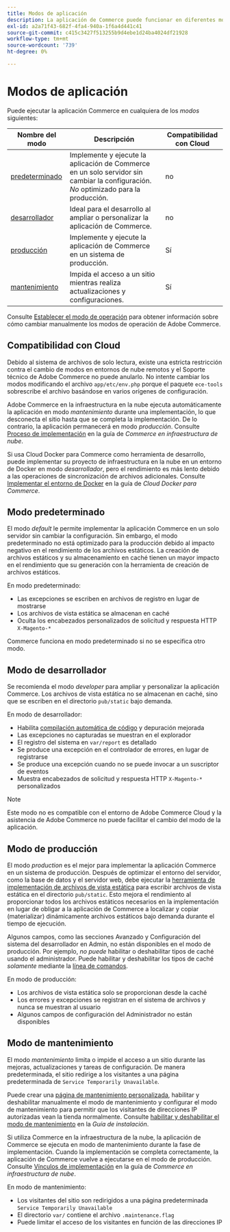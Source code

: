 ```yaml
---
title: Modos de aplicación
description: La aplicación de Commerce puede funcionar en diferentes modos según sus necesidades. Vea una lista detallada de los modos de aplicación disponibles.
exl-id: a2a71f43-682f-4fa4-940a-1f6a4d441c41
source-git-commit: c415c3427f513255b9d4ebe1d24ba4024df21928
workflow-type: tm+mt
source-wordcount: '739'
ht-degree: 0%

---
```


# Modos de aplicación

Puede ejecutar la aplicación Commerce en cualquiera de los _modos_ siguientes:

| Nombre del modo | Descripción | Compatibilidad con Cloud |
| ------------------------ | ------------------- | ------------- |
| [predeterminado](#default-mode) | Implemente y ejecute la aplicación de Commerce en un solo servidor sin cambiar la configuración. _No_ optimizado para la producción. | no |
| [desarrollador](#developer-mode) | Ideal para el desarrollo al ampliar o personalizar la aplicación de Commerce. | no |
| [producción](#production-mode) | Implemente y ejecute la aplicación de Commerce en un sistema de producción. | Sí |
| [mantenimiento](#maintenance-mode) | Impida el acceso a un sitio mientras realiza actualizaciones y configuraciones. | Sí |

Consulte [Establecer el modo de operación](../cli/set-mode.md) para obtener información sobre cómo cambiar manualmente los modos de operación de Adobe Commerce.

## Compatibilidad con Cloud

Debido al sistema de archivos de solo lectura, existe una estricta restricción contra el cambio de modos en entornos de nube remotos y el Soporte técnico de Adobe Commerce no puede anularlo. No intente cambiar los modos modificando el archivo `app/etc/env.php` porque el paquete `ece-tools` sobrescribe el archivo basándose en varios orígenes de configuración.

Adobe Commerce en la infraestructura en la nube ejecuta automáticamente la aplicación en modo _mantenimiento_ durante una implementación, lo que desconecta el sitio hasta que se completa la implementación. De lo contrario, la aplicación permanecerá en modo _producción_. Consulte [Proceso de implementación](https://experienceleague.adobe.com/docs/commerce-cloud-service/user-guide/develop/deploy/process.html?lang=es#deploy-phase) en la guía de _Commerce en infraestructura de nube_.

Si usa Cloud Docker para Commerce como herramienta de desarrollo, puede implementar su proyecto de infraestructura en la nube en un entorno de Docker en modo _desarrollador_, pero el rendimiento es más lento debido a las operaciones de sincronización de archivos adicionales. Consulte [Implementar el entorno de Docker](https://developer.adobe.com/commerce/cloud-tools/docker/deploy/#launch-mode) en la guía de _Cloud Docker para Commerce_.


## Modo predeterminado

El modo _default_ le permite implementar la aplicación Commerce en un solo servidor sin cambiar la configuración. Sin embargo, el modo predeterminado no está optimizado para la producción debido al impacto negativo en el rendimiento de los archivos estáticos. La creación de archivos estáticos y su almacenamiento en caché tienen un mayor impacto en el rendimiento que su generación con la herramienta de creación de archivos estáticos.

En modo predeterminado:

- Las excepciones se escriben en archivos de registro en lugar de mostrarse
- Los archivos de vista estática se almacenan en caché
- Oculta los encabezados personalizados de solicitud y respuesta HTTP `X-Magento-*`

Commerce funciona en modo predeterminado si no se especifica otro modo.

## Modo de desarrollador

Se recomienda el modo _developer_ para ampliar y personalizar la aplicación Commerce. Los archivos de vista estática no se almacenan en caché, sino que se escriben en el directorio `pub/static` bajo demanda.

En modo de desarrollador:

- Habilita [compilación automática de código](../cli/code-compiler.md) y depuración mejorada
- Las excepciones no capturadas se muestran en el explorador
- El registro del sistema en `var/report` es detallado
- Se produce una excepción en el controlador de errores, en lugar de registrarse
- Se produce una excepción cuando no se puede invocar a un suscriptor de eventos
- Muestra encabezados de solicitud y respuesta HTTP `X-Magento-*` personalizados

>[!NOTE]
>
>Este modo no es compatible con el entorno de Adobe Commerce Cloud y la asistencia de Adobe Commerce no puede facilitar el cambio del modo de la aplicación.

## Modo de producción

El modo _production_ es el mejor para implementar la aplicación Commerce en un sistema de producción. Después de optimizar el entorno del servidor, como la base de datos y el servidor web, debe ejecutar la [herramienta de implementación de archivos de vista estática](../cli/static-view-file-deployment.md) para escribir archivos de vista estática en el directorio `pub/static`. Esto mejora el rendimiento al proporcionar todos los archivos estáticos necesarios en la implementación en lugar de obligar a la aplicación de Commerce a localizar y copiar (materializar) dinámicamente archivos estáticos bajo demanda durante el tiempo de ejecución.

Algunos campos, como las secciones Avanzado y Configuración del sistema del desarrollador en Admin, no están disponibles en el modo de producción. Por ejemplo, _no puede_ habilitar o deshabilitar tipos de caché usando el administrador. Puede habilitar y deshabilitar los tipos de caché _solamente_ mediante la [línea de comandos](../cli/manage-cache.md#config-cli-subcommands-cache-en).

En modo de producción:

- Los archivos de vista estática solo se proporcionan desde la caché
- Los errores y excepciones se registran en el sistema de archivos y nunca se muestran al usuario
- Algunos campos de configuración del Administrador no están disponibles

## Modo de mantenimiento

El modo _mantenimiento_ limita o impide el acceso a un sitio durante las mejoras, actualizaciones y tareas de configuración. De manera predeterminada, el sitio redirige a los visitantes a una página predeterminada de `Service Temporarily Unavailable`.

Puede crear una [página de mantenimiento personalizada](../../upgrade/troubleshooting/maintenance-mode-options.md), habilitar y deshabilitar manualmente el modo de mantenimiento y configurar el modo de mantenimiento para permitir que los visitantes de direcciones IP autorizadas vean la tienda normalmente. Consulte [habilitar y deshabilitar el modo de mantenimiento](../../installation/tutorials/maintenance-mode.md) en la _Guía de instalación_.

Si utiliza Commerce en la infraestructura de la nube, la aplicación de Commerce se ejecuta en modo de mantenimiento durante la fase de implementación. Cuando la implementación se completa correctamente, la aplicación de Commerce vuelve a ejecutarse en el modo de producción. Consulte [Vínculos de implementación](https://experienceleague.adobe.com/docs/commerce-cloud-service/user-guide/develop/deploy/best-practices.html?lang=es#phase-5%3A-deployment-hooks) en la guía de _Commerce en infraestructura de nube_.

En modo de mantenimiento:

- Los visitantes del sitio son redirigidos a una página predeterminada `Service Temporarily Unavailable`
- El directorio `var/` contiene el archivo `.maintenance.flag`
- Puede limitar el acceso de los visitantes en función de las direcciones IP
